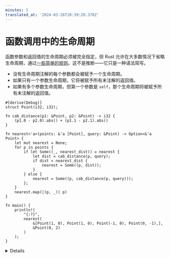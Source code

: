 ```yaml
---
minutes: 5
translated_at: '2024-03-26T10:39:20.378Z'
---
```


# 函数调用中的生命周期

函数参数和返回值的生命周期必须被完全指定，但 Rust 允许在大多数情况下省略生命周期，通过[一些简单的规则](https://doc.rust-lang.org/nomicon/lifetime-elision.html)。这不是推断——它只是一种语法简写。

- 没有生命周期注解的每个参数都会被赋予一个生命周期。
- 如果只有一个参数生命周期，它将被赋予所有未注解的返回值。
- 如果有多个参数生命周期，但第一个参数是 `self`，那个生命周期将被赋予所有未注解的返回值。

```rust,editable
#[derive(Debug)]
struct Point(i32, i32);

fn cab_distance(p1: &Point, p2: &Point) -> i32 {
    (p1.0 - p2.0).abs() + (p1.1 - p2.1).abs()
}

fn nearest<'a>(points: &'a [Point], query: &Point) -> Option<&'a Point> {
    let mut nearest = None;
    for p in points {
        if let Some((_, nearest_dist)) = nearest {
            let dist = cab_distance(p, query);
            if dist < nearest_dist {
                nearest = Some((p, dist));
            }
        } else {
            nearest = Some((p, cab_distance(p, query)));
        };
    }
    nearest.map(|(p, _)| p)
}

fn main() {
    println!(
        "{:?}",
        nearest(
            &[Point(1, 0), Point(1, 0), Point(-1, 0), Point(0, -1),],
            &Point(0, 2)
        )
    );
}
```

<details>

在这个示例中，`cab_distance` 的生命周期被轻松省略了。

`nearest` 函数提供了另一个需要显式注解的函数示例，该函数在其参数中包含多个引用。

尝试调整签名以“说谎”关于返回的生命周期：

```rust,ignore
fn nearest<'a, 'q>(points: &'a [Point], query: &'q Point) -> Option<&'q Point> {
```

这将无法编译，演示了注解会被编译器检查有效性。注意，对于原始指针（不安全）来说，情况并非如此，这是不安全 Rust 中的一个常见错误来源。

学生们可能会问何时使用生命周期。Rust 借用**始终**具有生命周期。

大多数情况下，省略和类型推导意味着这些无需明确写出。在更复杂的情形下，生命周期注释可以帮助解决歧义。通常，尤其是在原型阶段，使用克隆值来操作所拥有的数据会更简单。
